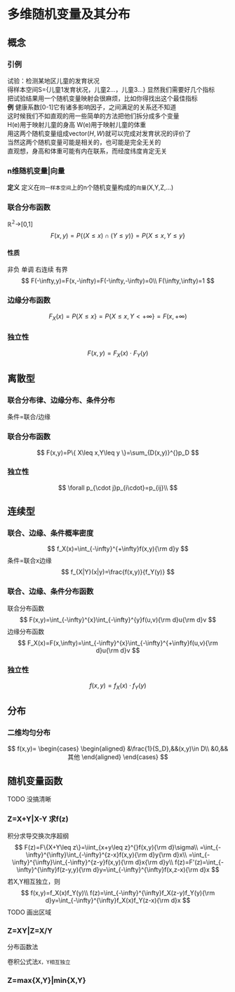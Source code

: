 # 多维随机变量及其分布
## 概念
### 引例  
试验：检测某地区儿童的发育状况  
得样本空间S={儿童1发育状况，儿童2...，儿童3...} 
显然我们需要好几个指标  
把试验结果用一个随机变量映射会很麻烦，比如你得找出这个最佳指标  
**例** 健康系数[0-1]它有诸多影响因子，之间满足的关系还不知道  
这时候我们不如直观的用一些简单的方法把他们拆分成多个变量   
H(e)用于映射儿童的身高 W(e)用于映射儿童的体重  
用这两个随机变量组成vector$(H,W)$就可以完成对发育状况的评价了  
当然这两个随机变量可能是相关的，也可能是完全无关的  
直观想，身高和体重可能有内在联系，而经度纬度肯定无关
### n维随机变量|向量
**定义** 定义在`同一样本空间`上的n个随机变量构成的`向量`(X,Y,Z,...)
### 联合分布函数
$\mathbb{R^{2}}$→[0,1]
$$
F(x,y)=P\{(X\leq x)\cap(Y\leq y)\}=P\{X\leq x,Y\leq y\}
$$
#### 性质
非负 单调 右连续 有界  
$$
F(-\infty,y)=F(x,-\infty)=F(-\infty,-\infty)=0\\
F(\infty,\infty)=1
$$

### 边缘分布函数
$$
F_X(x)=P\{ X\leq x \}=P\{ X\leq x,Y<+\infty \}=F(x,+\infty)
$$
### 独立性
$$
F(x,y)=F_X(x)\cdot F_Y(y)
$$
## 离散型
### 联合分布律、边缘分布、条件分布
条件=联合/边缘
### 联合分布函数
$$
F(x,y)=P\{ X\leq x,Y\leq y \}=\sum_{D(x,y)}^{}p_D
$$
### 独立性
$$
\forall  p_{\cdot j}p_{i\cdot}=p_{ij}\\
$$
## 连续型
### 联合、边缘、条件概率密度
$$
f_X(x)=\int_{-\infty}^{+\infty}f(x,y){\rm d}y
$$
条件=联合x边缘
$$
f_{X|Y}(x|y)=\frac{f(x,y)}{f_Y(y)}
$$
### 联合、边缘、条件分布函数
联合分布函数
$$
F(x,y)=\int_{-\infty}^{x}\int_{-\infty}^{y}f(u,v){\rm d}u{\rm d}v
$$
边缘分布函数
$$
F_X(x)=F(x,\infty)=\int_{-\infty}^{x}\int_{-\infty}^{+\infty}f(u,v){\rm d}u{\rm d}v
$$
### 独立性
$$
f(x,y)=f_X(x)\cdot f_Y(y)
$$
## 分布
### 二维均匀分布
$$
f(x,y)=
\begin{cases}
\begin{aligned}
&\frac{1}{S_D},&&(x,y)\in D\\
&0,&&其他
\end{aligned}
\end{cases}
$$
## 随机变量函数

TODO 没搞清晰  
### Z=X+Y|X-Y 求f(z)
积分求导交换次序超纲
$$
F(z)=F\{X+Y\leq z\}=\iint_{x+y\leq z}^{}f(x,y){\rm d}\sigma\\
=\int_{-\infty}^{\infty}\int_{-\infty}^{z-x}f(x,y){\rm d}y{\rm d}x\\
=\int_{-\infty}^{\infty}\int_{-\infty}^{z-y}f(x,y){\rm d}x{\rm d}y\\
f(z)=F'(z)=\int_{-\infty}^{\infty}f(z-y,y){\rm d}y=\int_{-\infty}^{\infty}f(x,z-x){\rm d}x
$$
若X,Y相互独立，则
$$
f(x,y)=f_X(x)f_Y(y)\\
f(z)=\int_{-\infty}^{\infty}f_X(z-y)f_Y(y){\rm d}y=\int_{-\infty}^{\infty}f_X(x)f_Y(z-x){\rm d}x
$$
TODO 画出区域  
### Z=XY|Z=X/Y
分布函数法

卷积公式法`X，Y相互独立`
### Z=max{X,Y}|min{X,Y}
